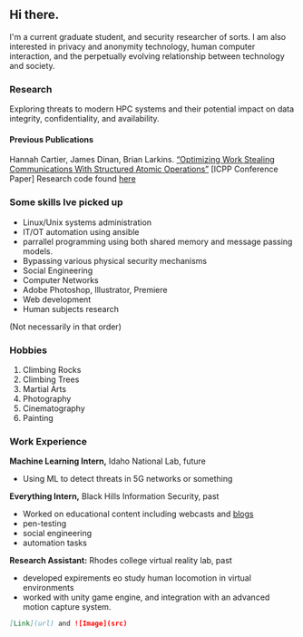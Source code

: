 ## Hi there.

I'm a current graduate student, and security researcher of sorts. I am also interested in privacy and anonymity technology, human computer interaction, and the perpetually evolving relationship between technology and society.

### Research
Exploring threats to modern HPC systems and  their potential impact on data integrity, confidentiality, and availability.

#### Previous Publications

Hannah Cartier, James Dinan, Brian Larkins. 
[“Optimizing Work Stealing Communications With Structured Atomic Operations”](https://www.researchgate.net/publication/353224638_Optimizing_Work_Stealing_Communication_with_Structured_Atomic_Operations) [ICPP Conference Paper]
Research code found [here](https://github.com/brianlarkins/saws)
### Some skills Ive picked up
- Linux/Unix systems administration
- IT/OT automation using ansible
- parrallel programming using both shared memory and message passing models.
- Bypassing various physical security mechanisms
- Social Engineering
- Computer Networks
- Adobe Photoshop, Illustrator, Premiere
- Web development
- Human subjects research

(Not necessarily in that order)

### Hobbies
1. Climbing Rocks
2. Climbing Trees
3. Martial Arts
4. Photography
5. Cinematography 
6. Painting

### Work Experience
**Machine Learning Intern,** Idaho National Lab, future
* Using ML to detect threats in 5G networks or something

**Everything Intern,** Black Hills Information Security, past
- Worked on educational content including webcasts and [blogs](https://www.activecountermeasures.com/category/malware-of-the-day/)
- pen-testing
- social engineering
- automation tasks

**Research Assistant:** Rhodes college virtual reality lab, past
- developed expirements eo study human locomotion in virtual environments
- worked with unity game engine, and integration with an advanced motion capture system.


```markdown
[Link](url) and ![Image](src)
```
